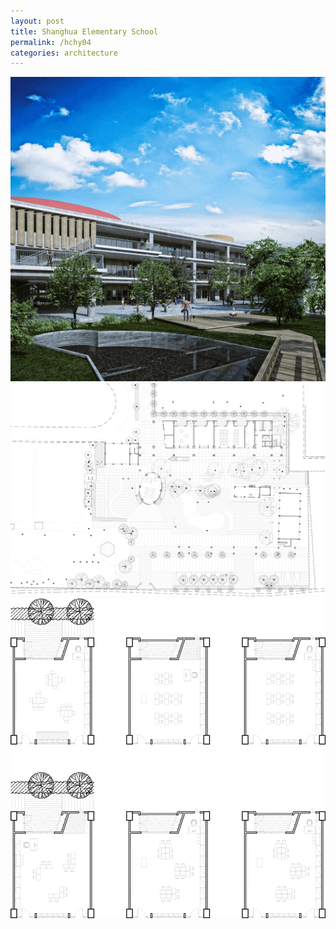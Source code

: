 ```yaml
---
layout: post
title: Shanghua Elementary School
permalink: /hchy04
categories: architecture
---
```


![hchy04.00](assets/images/hchy04_shanghua/hchy04.00.png)
![hchy04.01](assets/images/hchy04_shanghua/hchy04.01.png)
![hchy04.02](assets/images/hchy04_shanghua/hchy04.02.png)
